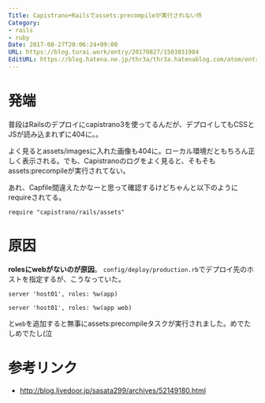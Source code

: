 ```yaml
---
Title: Capistrano+Railsでassets:precompileが実行されない件
Category:
- rails
- ruby
Date: 2017-08-27T20:06:24+09:00
URL: https://blog.turai.work/entry/20170827/1503831984
EditURL: https://blog.hatena.ne.jp/thr3a/thr3a.hatenablog.com/atom/entry/8599973812292562432
---
```


# 発端

普段はRailsのデプロイにcapistrano3を使ってるんだが、デプロイしてもCSSとJSが読み込まれずに404に。。

よく見るとassets/imagesに入れた画像も404に。ローカル環境だともちろん正しく表示される。でも、Capistranoのログをよく見ると、そもそもassets:precompileが実行されてない。

あれ、Capfile間違えたかなーと思って確認するけどちゃんと以下のようにrequireされてる。

```
require "capistrano/rails/assets"
```

# 原因

**rolesにwebがないのが原因**。 `config/deploy/production.rb`でデプロイ先のホストを指定するが、こうなっていた。

```
server 'host01', roles: %w(app)
```


```
server 'host01', roles: %w(app web)
```

と`web`を追加すると無事にassets:precompileタスクが実行されました。めでたしめでたし(泣

# 参考リンク

- http://blog.livedoor.jp/sasata299/archives/52149180.html
